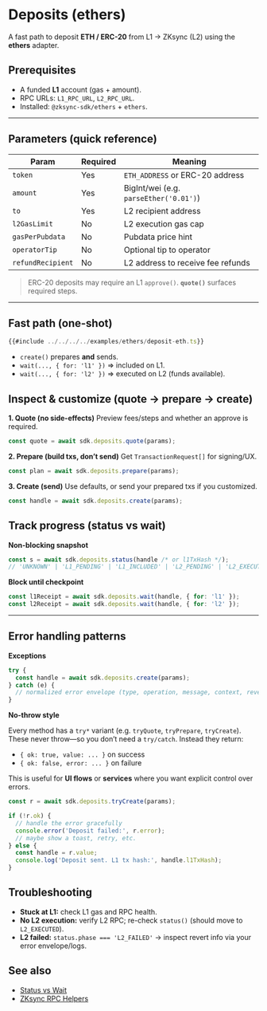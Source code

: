 # Deposits (ethers)

A fast path to deposit **ETH / ERC-20** from L1 → ZKsync (L2) using the **ethers** adapter.

## Prerequisites

- A funded **L1** account (gas + amount).
- RPC URLs: `L1_RPC_URL`, `L2_RPC_URL`.
- Installed: `@zksync-sdk/ethers` + `ethers`.

---

## Parameters (quick reference)

| Param | Required | Meaning |
|---|---|---|
| `token` | Yes | `ETH_ADDRESS` or ERC-20 address |
| `amount` | Yes | BigInt/wei (e.g. `parseEther('0.01')`) |
| `to` | Yes | L2 recipient address |
| `l2GasLimit` | No | L2 execution gas cap |
| `gasPerPubdata` | No | Pubdata price hint |
| `operatorTip` | No | Optional tip to operator |
| `refundRecipient` | No | L2 address to receive fee refunds |

> ERC-20 deposits may require an L1 `approve()`. **`quote()`** surfaces required steps.

---

## Fast path (one-shot)

```ts
{{#include ../../../../examples/ethers/deposit-eth.ts}}
````

* `create()` prepares **and** sends.
* `wait(..., { for: 'l1' })` ⇒ included on L1.
* `wait(..., { for: 'l2' })` ⇒ executed on L2 (funds available).

## Inspect & customize (quote → prepare → create)

**1. Quote (no side-effects)**
Preview fees/steps and whether an approve is required.

```ts
const quote = await sdk.deposits.quote(params);
```

**2. Prepare (build txs, don’t send)**
Get `TransactionRequest[]` for signing/UX.

```ts
const plan = await sdk.deposits.prepare(params);
```

**3. Create (send)**
Use defaults, or send your prepared txs if you customized.

```ts
const handle = await sdk.deposits.create(params);
```

## Track progress (status vs wait)

**Non-blocking snapshot**

```ts
const s = await sdk.deposits.status(handle /* or l1TxHash */);
// 'UNKNOWN' | 'L1_PENDING' | 'L1_INCLUDED' | 'L2_PENDING' | 'L2_EXECUTED' | 'L2_FAILED'
```

**Block until checkpoint**

```ts
const l1Receipt = await sdk.deposits.wait(handle, { for: 'l1' });
const l2Receipt = await sdk.deposits.wait(handle, { for: 'l2' });
```

---

## Error handling patterns

**Exceptions**

```ts
try {
  const handle = await sdk.deposits.create(params);
} catch (e) {
  // normalized error envelope (type, operation, message, context, revert?)
}
```

**No-throw style**

Every method has a `try*` variant (e.g. `tryQuote`, `tryPrepare`, `tryCreate`).  
These never throw—so you don’t need a `try/catch`. Instead they return:

- `{ ok: true, value: ... }` on success  
- `{ ok: false, error: ... }` on failure  

This is useful for **UI flows** or **services** where you want explicit control over errors.

```ts
const r = await sdk.deposits.tryCreate(params);

if (!r.ok) {
  // handle the error gracefully
  console.error('Deposit failed:', r.error);
  // maybe show a toast, retry, etc.
} else {
  const handle = r.value;
  console.log('Deposit sent. L1 tx hash:', handle.l1TxHash);
}
```

## Troubleshooting

* **Stuck at L1:** check L1 gas and RPC health.
* **No L2 execution:** verify L2 RPC; re-check `status()` (should move to `L2_EXECUTED`).
* **L2 failed:** `status.phase === 'L2_FAILED'` → inspect revert info via your error envelope/logs.

## See also

* [Status vs Wait](../../concepts/status-vs-wait.md)
* [ZKsync RPC Helpers](../../zks/methods.md)
